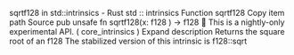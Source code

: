 sqrtf128 in std::intrinsics - Rust
std
::
intrinsics
Function
sqrtf128
Copy item path
Source
pub unsafe fn sqrtf128(x:
f128
) ->
f128
🔬
This is a nightly-only experimental API. (
core_intrinsics
)
Expand description
Returns the square root of an
f128
The stabilized version of this intrinsic is
f128::sqrt